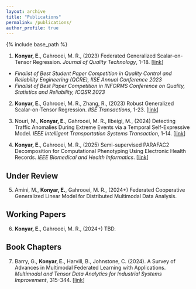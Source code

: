 ```yaml
---
layout: archive
title: "Publications"
permalink: /publications/
author_profile: true
---
```


{% include base_path %}

1. **Konyar, E.**, Gahrooei, M. R., (2023) Federated Generalized Scalar-on-Tensor Regression. *Journal of Quality Technology*, 1-18. [[link](https://www.tandfonline.com/doi/abs/10.1080/00224065.2023.2246600)]
- *Finalist of Best Student Paper Competition in Quality Control and Reliability Engineering (QCRE), IISE Annual Conference 2023*
- *Finalist of Best Paper Competition in INFORMS Conference on Quality, Statistics and Reliability, ICQSR 2023*

2. **Konyar, E.**, Gahrooei, M. R., Zhang, R., (2023) Robust Generalized Scalar-on-Tensor Regression. *IISE Transactions*, 1-23. [[link](https://https://www.tandfonline.com/doi/full/10.1080/24725854.2023.2290110)]

3. Nouri, M., **Konyar, E.**, Gahrooei, M. R., Ilbeigi, M., (2024) Detecting Traffic Anomalies During Extreme Events via a Temporal Self-Expressive Model. *IEEE Intelligent Transportation Systems Transaction*, 1-14. [[link](https://ieeexplore.ieee.org/document/10534099)]

4. **Konyar, E.**, Gahrooei, M. R., (2025) Semi-supervised PARAFAC2 Decomposition for Computational Phenotyping Using Electronic Health Records. *IEEE Biomedical and Health Informatics*. [[link](https://doi.org/10.1109/JBHI.2025.3530271)]

Under Review
------
5. Amini, M., **Konyar, E.**, Gahrooei, M. R., (2024+) Federated Cooperative Generalized Linear Model for Distributed Multimodal Data Analysis.  

Working Papers
------
6. **Konyar, E.**, Gahrooei, M. R., (2024+) TBD.

Book Chapters
------
7. Barry, G., **Konyar, E.**, Harvill, B., Johnstone, C. (2024). A Survey of Advances in Multimodal Federated Learning with Applications. *Multimodal and Tensor Data Analytics for Industrial Systems Improvement*, 315-344. [[link](https://link.springer.com/chapter/10.1007/978-3-031-53092-0_15)]
